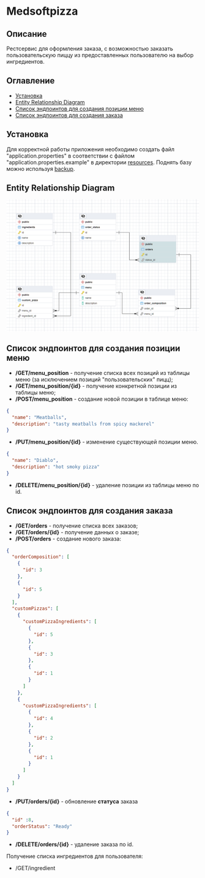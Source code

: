 # Medsoftpizza

## Описание

Рестсервис для оформления заказа, с возможностью заказать пользовательскую пиццу из предоставленных пользователю на выбор ингредиентов.

## Оглавление

- [Установка](#installation)
- [Entity Relationship Diagram](#erd)
- [Список эндпоинтов для создания позиции меню](#usagemenu)
- [Список эндпоинтов для создания заказа](#usageorder)

##  Установка
Для корректной работы приложения необходимо создать файл "application.properties" в соответствии с файлом "application.properties.example" в директории [resources](src/main/resources/). Поднять базу можно используя [backup](assets).
## Entity Relationship Diagram
![ERD diagram](assets/images/Schemas.PNG)

## Список эндпоинтов для создания позиции меню
* **/GET/menu_position** - получение списка всех позиций из таблицы меню (за исключением позиций "пользовательских" пицц);
* **/GET/menu_position/{id}** - получение конкретной позиции из таблицы меню;
* **/POST/menu_position** - создание новой позиции в таблице меню:

```json
{
  "name": "Meatballs",
  "description": "tasty meatballs from spicy mackerel"
}
```
* **/PUT/menu_position/{id}** - изменение существующей позиции меню.

```json
{
  "name": "Diablo",
  "description": "hot smoky pizza"
}
```
* **/DELETE/menu_position/{id}** - удаление позиции из таблицы меню по id.

## Список эндпоинтов для создания заказа
* **/GET/orders** - получение списка всех заказов;
* **/GET/orders/{id}** - получение данных о заказе;
* **/POST/orders** - создание нового заказа:

```json
{
  "orderComposition": [
    {
      "id": 3
    },
    {
      "id": 5
    }
  ],
  "customPizzas": [
    {
      "customPizzaIngredients": [
        {
          "id": 5
        },
        {
          "id": 3
        },
        {
          "id": 1
        }
      ]
    },
    {
      "customPizzaIngredients": [
        {
          "id": 4
        },
        {
          "id": 2
        },
        {
          "id": 1
        }
      ]
    }
  ]
}
```
* **/PUT/orders/{id}** - обновление <strong>статуса</strong> заказа

```json
{
  "id" :8,
  "orderStatus": "Ready"
}
```
* **/DELETE/orders/{id}** - удаление заказа по id.

Получение списка ингредиентов для пользователя:
* /GET/ingredient
